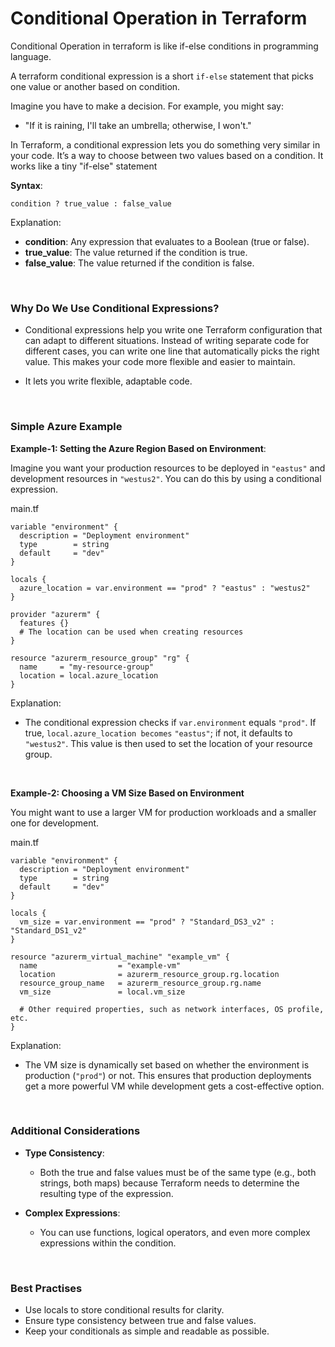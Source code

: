 # Conditional Operation in Terraform

Conditional Operation in terraform is like if-else conditions in programming language.

A terraform conditional expression is a short ```if-else``` statement that picks one value or another based on condition.

Imagine you have to make a decision. For example, you might say:
- "If it is raining, I'll take an umbrella; otherwise, I won't."

In Terraform, a conditional expression lets you do something very similar in your code. It’s a way to choose between two values based on a condition. It works like a tiny "if-else" statement

**Syntax**:

```condition ? true_value : false_value```

Explanation:
- **condition**: Any expression that evaluates to a Boolean (true or false).
- **true_value**: The value returned if the condition is true.
- **false_value**: The value returned if the condition is false.

<br>

### Why Do We Use Conditional Expressions?

- Conditional expressions help you write one Terraform configuration that can adapt to different situations. Instead of writing separate code for different cases, you can write one line that automatically picks the right value. This makes your code more flexible and easier to maintain.

- It lets you write flexible, adaptable code.

<br>

### Simple Azure Example

**Example-1: Setting the Azure Region Based on Environment**:

Imagine you want your production resources to be deployed in ```"eastus"``` and development resources in ```"westus2"```. You can do this by using a conditional expression.

main.tf

```
variable "environment" {
  description = "Deployment environment"
  type        = string
  default     = "dev"
}

locals {
  azure_location = var.environment == "prod" ? "eastus" : "westus2"
}

provider "azurerm" {
  features {}
  # The location can be used when creating resources
}

resource "azurerm_resource_group" "rg" {
  name     = "my-resource-group"
  location = local.azure_location
}
```

Explanation:
- The conditional expression checks if ```var.environment``` equals ```"prod"```. If true, ```local.azure_location becomes``` ```"eastus"```; if not, it defaults to ```"westus2"```. This value is then used to set the location of your resource group.

<br>

**Example-2: Choosing a VM Size Based on Environment**

You might want to use a larger VM for production workloads and a smaller one for development.

main.tf

```
variable "environment" {
  description = "Deployment environment"
  type        = string
  default     = "dev"
}

locals {
  vm_size = var.environment == "prod" ? "Standard_DS3_v2" : "Standard_DS1_v2"
}

resource "azurerm_virtual_machine" "example_vm" {
  name                  = "example-vm"
  location              = azurerm_resource_group.rg.location
  resource_group_name   = azurerm_resource_group.rg.name
  vm_size               = local.vm_size

  # Other required properties, such as network interfaces, OS profile, etc.
}
```

Explanation:
- The VM size is dynamically set based on whether the environment is production (```"prod"```) or not. This ensures that production deployments get a more powerful VM while development gets a cost-effective option.

<br>

### Additional Considerations

- **Type Consistency**:
  - Both the true and false values must be of the same type (e.g., both strings, both maps) because Terraform needs to determine the resulting type of the expression.
 
- **Complex Expressions**:
  - You can use functions, logical operators, and even more complex expressions within the condition.
 
<br>

### Best Practises

- Use locals to store conditional results for clarity.
- Ensure type consistency between true and false values.
- Keep your conditionals as simple and readable as possible.

